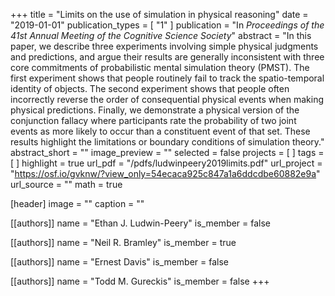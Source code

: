 +++
title = "Limits on the use of simulation in physical reasoning"
date = "2019-01-01"
publication_types = [ "1" ]
publication = "In _Proceedings of the 41st Annual Meeting of the Cognitive Science Society_"
abstract = "In this paper, we describe three experiments involving simple physical judgments and predictions, and argue their results are generally inconsistent with three core commitments of probabilistic mental simulation theory (PMST). The first experiment shows that people routinely fail to track the spatio-temporal identity of objects. The second experiment shows that people often incorrectly reverse the order of consequential physical events when making physical predictions. Finally, we demonstrate a physical version of the conjunction fallacy where participants rate the probability of two joint events as more likely to occur than a constituent event of that set. These results highlight the limitations or boundary conditions of simulation theory."
abstract_short = ""
image_preview = ""
selected = false
projects = [ ]
tags = [ ]
highlight = true
url_pdf = "/pdfs/ludwinpeery2019limits.pdf"
url_project = "https://osf.io/gvknw/?view_only=54ecaca925c847a1a6ddcdbe60882e9a"
url_source = ""
math = true

[header]
image = ""
caption = ""

[[authors]]
name = "Ethan J. Ludwin-Peery"
is_member = false

[[authors]]
name = "Neil R. Bramley"
is_member = true

[[authors]]
name = "Ernest Davis"
is_member = false

[[authors]]
name = "Todd M. Gureckis"
is_member = false
+++

